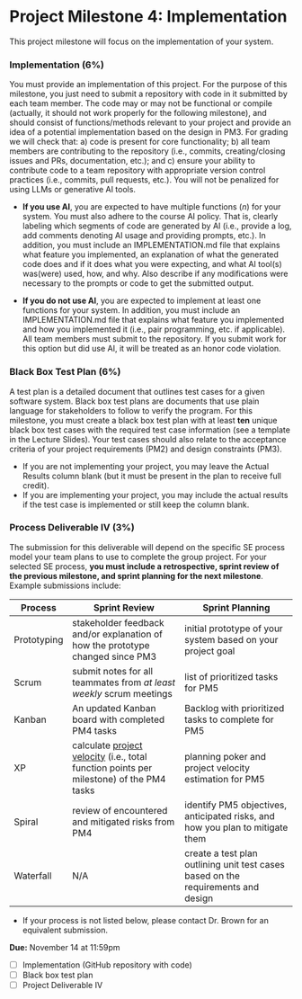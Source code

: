 # Project Milestone 4: Implementation

This project milestone will focus on the implementation of your system.

### Implementation (6%)

You must provide an implementation of this project. For the purpose of this milestone, you just need to submit a repository with code in it submitted by each team member. The code may or may not be functional or compile (actually, it should not work properly for the following milestone), and should consist of functions/methods relevant to your project and provide an idea of a potential implementation based on the design in PM3. For grading we will check that: a) code is present for core functionality; b) all team members are contributing to the repository (i.e., commits, creating/closing issues and PRs, documentation, etc.); and c) ensure your ability to contribute code to a team repository with appropriate version control practices (i.e., commits, pull requests, etc.). You will not be penalized for using LLMs or generative AI tools.

* **If you use AI**, you are expected to have multiple functions (_n_) for your system. You must also adhere to the course AI policy. That is, clearly labeling which segments of code are generated by AI (i.e., provide a log, add comments denoting AI usage and providing prompts, etc.). In addition, you must include an IMPLEMENTATION.md file that explains what feature you implemented, an explanation of what the generated code does and if it does what you were expecting, and what AI tool(s) was(were) used, how, and why. Also describe if any modifications were necessary to the prompts or code to get the submitted output.

* **If you do not use AI**, you are expected to implement at least one functions for your system. In addition, you must include an IMPLEMENTATION.md file that explains what feature you implemented and how you implemented it (i.e., pair programming, etc. if applicable). All team members must submit to the repository. If you submit work for this option but did use AI, it will be treated as an honor code violation.

### Black Box Test Plan (6%)

A test plan is a detailed document that outlines test cases for a given software system. Black box test plans are documents that use plain language for stakeholders to follow to verify the program. For this milestone, you must create a black box test plan with at least **ten** unique black box test cases with the required test case information (see a template in the Lecture Slides). Your test cases should also relate to the acceptance criteria of your project requirements (PM2) and design constraints (PM3).

* If you are not implementing your project, you may leave the Actual Results column blank (but it must be present in the plan to receive full credit). 
* If you are implementing your project, you may include the actual results if the test case is implemented or still keep the column blank.

### Process Deliverable IV (3%)

The submission for this deliverable will depend on the specific SE process model your team plans to use to complete the group project. For your selected SE process, **you must include a retrospective, sprint review of the previous milestone, and sprint planning for the next milestone**. Example submissions include:

| Process | Sprint Review | Sprint Planning |
|---------|---------------|-----------------|
| Prototyping | stakeholder feedback and/or explanation of how the prototype changed since PM3 | initial prototype of your system based on your project goal |
| Scrum  | submit notes for all teammates from _at least weekly_ scrum meetings | list of prioritized tasks for PM5 |
| Kanban | An updated Kanban board with completed PM4 tasks | Backlog with prioritized tasks to complete for PM5 |
| XP     | calculate [project velocity](http://www.extremeprogramming.org/rules/velocity.html) (i.e., total function points per milestone) of the PM4 tasks | planning poker and project velocity estimation for PM5 |
| Spiral | review of encountered and mitigated risks from PM4 | identify PM5 objectives, anticipated risks, and how you plan to mitigate them |
| Waterfall | N/A | create a test plan outlining unit test cases based on the requirements and design |

* If your process is not listed below, please contact Dr. Brown for an equivalent submission.


**Due:** November 14 at 11:59pm
- [ ] Implementation (GitHub repository with code)
- [ ] Black box test plan
- [ ] Project Deliverable IV